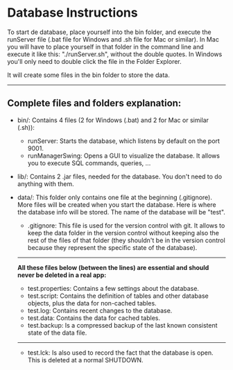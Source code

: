 # Database Instructions


To start de database, place yourself into the bin folder, and execute the runServer file (.bat file for Windows and .sh file for Mac or similar). In Mac you will have to place yourself in that folder in the command line and execute it like this: "./runServer.sh", without the double quotes. In Windows you'll only need to double click the file in the Folder Explorer.

It will create some files in the bin folder to store the data.

--------------------------------------------------------------
## Complete files and folders explanation:

* bin/: Contains 4 files (2 for Windows (.bat) and 2 for Mac or similar (.sh)):
    - runServer: Starts the database, which listens by default on the port 9001.
    - runManagerSwing: Opens a GUI to visualize the database. It allows you to execute SQL commands, queries, ...

* lib/: Contains 2 .jar files, needed for the database. You don't need to do anything with them.

* data/: This folder only contains one file at the beginning (.gitignore). More files will be created when you start the database. Here is where the database info will be stored. The name of the database will be "test".
    - .gitignore: This file is used for the version control with git. It allows to keep the data folder in the version control without keeping also the rest of the files of that folder (they shouldn't be in the version control because they represent the specific state of the database).
    
    ----------------------------------------------------------
    **All these files below (between the lines) are essential and should never be deleted in a real app:**
    - test.properties: Contains a few settings about the database.
    - test.script: Contains the definition of tables and other database objects, plus the data for non-cached tables.
    - test.log: Contains recent changes to the database.
    - test.data: Contains the data for cached tables.
    - test.backup: Is a compressed backup of the last known consistent state of the data file.
    ----------------------------------------------------------
    - test.lck: Is also used to record the fact that the database is open. This is deleted at a normal SHUTDOWN.

